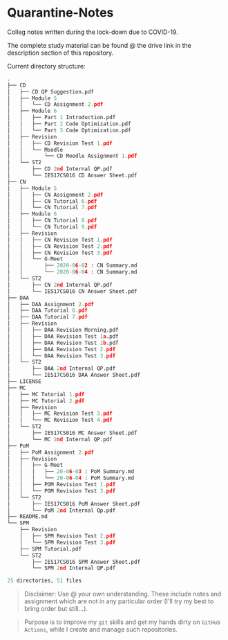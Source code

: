 # Quarantine-Notes

Colleg notes written during the lock-down due to COVID-19.

The complete study material can be found @ the drive link in the description section of this repository.

Current directory structure:
```python
.
├── CD
│   ├── CD QP Suggestion.pdf
│   ├── Module 5
│   │   └── CD Assignment 2.pdf
│   ├── Module 6
│   │   ├── Part 1 Introduction.pdf
│   │   ├── Part 2 Code Optimization.pdf
│   │   └── Part 3 Code Optimization.pdf
│   ├── Revision
│   │   ├── CD Revision Test 1.pdf
│   │   └── Moodle
│   │       └── CD Moodle Assignment 1.pdf
│   └── ST2
│       ├── CD 2nd Internal QP.pdf
│       └── IES17CS016 CD Answer Sheet.pdf
├── CN
│   ├── Module 5
│   │   ├── CN Assignment 2.pdf
│   │   ├── CN Tutorial 6.pdf
│   │   └── CN Tutorial 7.pdf
│   ├── Module 6
│   │   ├── CN Tutorial 8.pdf
│   │   └── CN Tutorial 9.pdf
│   ├── Revision
│   │   ├── CN Revision Test 1.pdf
│   │   ├── CN Revision Test 2.pdf
│   │   ├── CN Revision Test 3.pdf
│   │   └── G-Meet
│   │       ├── 2020-06-02 : CN Summary.md
│   │       └── 2020-06-04 : CN Summary.md
│   └── ST2
│       ├── CN 2nd Internal QP.pdf
│       └── IES17CS016 CN Answer Sheet.pdf
├── DAA
│   ├── DAA Assignment 2.pdf
│   ├── DAA Tutorial 6.pdf
│   ├── DAA Tutorial 7.pdf
│   ├── Revision
│   │   ├── DAA Revision Morning.pdf
│   │   ├── DAA Revision Test 1a.pdf
│   │   ├── DAA Revision Test 1b.pdf
│   │   ├── DAA Revision Test 2.pdf
│   │   └── DAA Revision Test 3.pdf
│   └── ST2
│       ├── DAA 2nd Internal QP.pdf
│       └── IES17CS016 DAA Answer Sheet.pdf
├── LICENSE
├── MC
│   ├── MC Tutorial 1.pdf
│   ├── MC Tutorial 2.pdf
│   ├── Revision
│   │   ├── MC Revision Test 3.pdf
│   │   └── MC Revision Test 4.pdf
│   └── ST2
│       ├── IES17CS016 MC Answer Sheet.pdf
│       └── MC 2nd Internal QP.pdf
├── PoM
│   ├── PoM Assignment 2.pdf
│   ├── Revision
│   │   ├── G-Meet
│   │   │   ├── 20-06-03 : PoM Summary.md
│   │   │   └── 20-06-04 : PoM Summary.md
│   │   ├── POM Revision Test 1.pdf
│   │   └── POM Revision Test 3.pdf
│   └── ST2
│       ├── IES17CS016 PoM Answer Sheet.pdf
│       └── PoM 2nd Internal Qp.pdf
├── README.md
└── SPM
    ├── Revision
    │   ├── SPM Revision Test 2.pdf
    │   └── SPM Revision Test 3.pdf
    ├── SPM Tutorial.pdf
    └── ST2
        ├── IES17CS016 SPM Answer Sheet.pdf
        └── SPM 2nd Internal QP.pdf

25 directories, 51 files
```

> Disclaimer: Use @ your own understanding. These include notes and assignment which are not in any particular order (I'll try my best to bring order but still...).

> Purpose is to improve my `git` skills and get my hands dirty on `GitHub Actions`, while I create and manage such repositories.